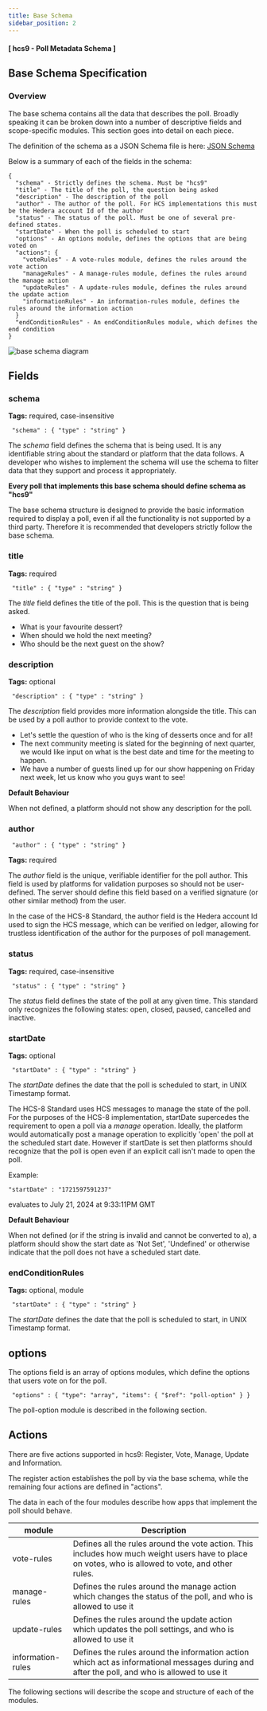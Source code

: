 ```yaml
---
title: Base Schema
sidebar_position: 2
---
```


#### [ hcs9 - Poll Metadata Schema ]

## Base Schema Specification

### Overview

The base schema contains all the data that describes the poll. Broadly speaking it can be broken down into a number of descriptive fields and scope-specific modules. This section goes into detail on each piece.

The definition of the schema as a JSON Schema file is here: [JSON Schema](../../../assets/schema/base-poll-schema.json)

Below is a summary of each of the fields in the schema:

```
{
  "schema" - Strictly defines the schema. Must be "hcs9"
  "title" - The title of the poll, the question being asked
  "description" - The description of the poll
  "author" - The author of the poll. For HCS implementations this must be the Hedera account Id of the author
  "status" - The status of the poll. Must be one of several pre-defined states.
  "startDate" - When the poll is scheduled to start
  "options" - An options module, defines the options that are being voted on
  "actions": {
    "voteRules" - A vote-rules module, defines the rules around the vote action
    "manageRules" - A manage-rules module, defines the rules around the manage action
    "updateRules" - A update-rules module, defines the rules around the update action
    "informationRules" - An information-rules module, defines the rules around the information action
  }
  "endConditionRules" - An endConditionRules module, which defines the end condition
}
```

![base schema diagram](../../../../static/polls/base-schema-chart.png)

## Fields

### schema

**Tags:** required, case-insensitive

` "schema" : { "type" : "string" }`

The *schema* field defines the schema that is being used. It is any identifiable string about the standard or platform that the data follows. A developer who wishes to implement the schema will use the schema to filter data that they support and process it appropriately.

**Every poll that implements this base schema should define schema as "hcs9"**

The base schema structure is designed to provide the basic information required to display a poll, even if all the functionality is not supported by a third party. Therefore it is recommended that developers strictly follow the base schema.

### title

**Tags:** required

` "title" : { "type" : "string" }`

The *title* field defines the title of the poll. This is the question that is being asked.

- What is your favourite dessert?
- When should we hold the next meeting?
- Who should be the next guest on the show?

### description

**Tags:** optional

` "description" : { "type" : "string" }`

The *description* field provides more information alongside the title. This can be used by a poll author to provide context to the vote.

- Let's settle the question of who is the king of desserts once and for all!
- The next community meeting is slated for the beginning of next quarter, we would like input on what is the best date and time for the meeting to happen.
- We have a number of guests lined up for our show happening on Friday next week, let us know who you guys want to see!

**Default Behaviour**

When not defined, a platform should not show any description for the poll.

### author

` "author" : { "type" : "string" }`

**Tags:** required

The *author* field is the unique, verifiable identifier for the poll author. This field is used by platforms for validation purposes so should not be user-defined. The server should define this field based on a verified signature (or other similar method) from the user.

In the case of the HCS-8 Standard, the author field is the Hedera account Id used to sign the HCS message, which can be verified on ledger, allowing for trustless identification of the author for the purposes of poll management.

### status

**Tags:** required, case-insensitive

` "status" : { "type" : "string" }`

The *status* field defines the state of the poll at any given time. This standard only recognizes the following states: open, closed, paused, cancelled and inactive.

### startDate

**Tags:** optional

` "startDate" : { "type" : "string" }`

The *startDate* defines the date that the poll is scheduled to start, in UNIX Timestamp format.

The HCS-8 Standard uses HCS messages to manage the state of the poll. For the purposes of the HCS-8 implementation, startDate supercedes the requirement to open a poll via a *manage* operation. Ideally, the platform would automatically post a manage operation to explicitly 'open' the poll at the scheduled start date. However if startDate is set then platforms should recognize that the poll is open even if an explicit call isn't made to open the poll.

Example: 

` "startDate" : "1721597591237" `

evaluates to July 21, 2024 at 9:33:11PM GMT

**Default Behaviour**

When not defined (or if the string is invalid and cannot be converted to a), a platform should show the start date as 'Not Set', 'Undefined' or otherwise indicate that the poll does not have a scheduled start date.


### endConditionRules

**Tags:** optional, module

` "startDate" : { "type" : "string" }`

The *startDate* defines the date that the poll is scheduled to start, in UNIX Timestamp format.


## options

The options field is an array of options modules, which define the options that users vote on for the poll. 

` "options" : { "type": "array", "items": { "$ref": "poll-option" } }`

The poll-option module is described in the following section.


## Actions

There are five actions supported in hcs9: Register, Vote, Manage, Update and Information. 

The register action establishes the poll by via the base schema, while the remaining four actions are defined in "actions".

The data in each of the four modules describe how apps that implement the poll should behave.

| module | Description |
|---|---|
| vote-rules | Defines all the rules around the vote action. This includes how much weight users have to place on votes, who is allowed to vote, and other rules. |
| manage-rules | Defines the rules around the manage action which changes the status of the poll, and who is allowed to use it |
| update-rules | Defines the rules around the update action which updates the poll settings, and who is allowed to use it |
| information-rules | Defines the rules around the information action which act as informational messages during and after the poll, and who is allowed to use it |

The following sections will describe the scope and structure of each of the modules. 
